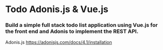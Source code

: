 # Todo Adonis.js & Vue.js

### Build a simple full stack todo list application using Vue.js for the front end and Adonis to implement the REST API.

Adonis.js https://adonisjs.com/docs/4.1/installation
